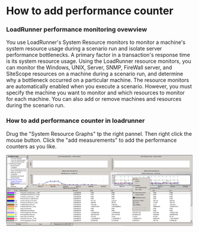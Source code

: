 # How to add performance counter

### LoadRunner performance monitoring ovewview
You use LoadRunner's System Resource monitors to monitor a machine's system resource usage during a scenario run and isolate server performance bottlenecks.
A primary factor in a transaction's response time is its system resource usage. Using the LoadRunner resource monitors, you can monitor the Windows, UNIX, Server, SNMP, FireWall server, and SiteScope resources on a machine during a scenario run, and determine why a bottleneck occurred on a particular machine.
The resource monitors are automatically enabled when you execute a scenario. However, you must specify the machine you want to monitor and which resources to monitor for each machine. You can also add or remove machines and resources during the scenario run.

### How to add performance counter in loadrunner
Drug the "System Resource Graphs" tp the right pannel. Then right click the mouse button. Click the "add measurements" to add the performance counters as you like.

![](../description/loadrunner-monitoring.png)
